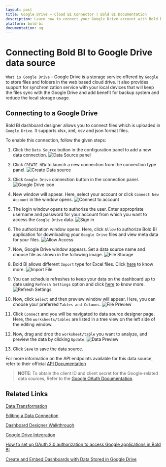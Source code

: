 ```yaml
---
layout: post
title: Google Drive – Cloud BI Connector | Bold BI Documentation
description: Learn how to connect your Google Drive account with Bold BI Cloud, read CSV, JSON, XML and XLSX files and create data source for widget configuration.
platform: bold-bi
documentation: ug
---
```

   
# Connecting Bold BI to Google Drive data source
`What is Google Drive` - Google Drive is a storage service offered by `Google` to store files and folders in the web based cloud drive. It also provides support for synchronization service with your local devices that will keep the files sync with the Google Drive and add benefit for backup system and reduce the local storage usage. 

## Connecting to a Google Drive
Bold BI dashboard designer allows you to connect files which is uploaded in `Google Drive`. It supports xlsx, xml, csv and json format files.
  
To enable this connection, follow the given steps:

1. Click the `Data Source` button in the configuration panel to add a new data connection.
![Data Source panel](/static/assets/working-with-datasource/data-connectors/images/GoogleDrive/datasource.png)
   
2. Click `CREATE NEW` to launch a new connection from the connection type panel. 
![Create Data source](/static/assets/working-with-datasource/data-connectors/images/GoogleDrive/createdatasource.png)

3. Click `Google Drive` connection button in the connection panel. 
![Google Drive icon](/static/assets/working-with-datasource/data-connectors/images/GoogleDrive/driveicon.png)

4. New window will appear. Here, select your account or click `Connect New Account` in the window opens.
![Connect to account](/static/assets/working-with-datasource/data-connectors/images/GoogleDrive/createaccount_googledrive.png)
   
5. The login window opens to authorize the user. Enter appropriate username and password for your account from which you want to access the `Google Drive` data.
![Sign in](/static/assets/working-with-datasource/data-connectors/images/GoogleDrive/sign_in.png)

6. The authorization window opens. Here, click `Allow` to authorize Bold BI application for downloading your `Google Drive` files and view meta data for your files.
![Allow Access](/static/assets/working-with-datasource/data-connectors/images/GoogleDrive/allow_access.png)

7. Now, Google Drive window appears. Set a data source name and choose file as shown in the following image.
![File Storage](/static/assets/working-with-datasource/data-connectors/images/GoogleDrive/file_storage.png)

8. Bold BI allows different `Import` type for Excel files. Click [here](/working-with-data-sources/data-connectors/excel/#importing-data) to know more.
![Import File](/static/assets/working-with-datasource/data-connectors/images/GoogleDrive/import.png)

9. You can schedule refreshes to keep your data on the dashboard up to date using `Refresh Settings` option and click [here](/working-with-data-sources/data-connectors/excel/#refreshing-cloud-excel-data-source) to know more.
![Refresh Settings](/static/assets/working-with-datasource/data-connectors/images/GoogleDrive/refresh_settings.png)

10. Now, click `Select` and then preview window will appear. Here, you can choose your preferred `Tables and Columns`.
![File Preview](/static/assets/working-with-datasource/data-connectors/images/GoogleDrive/file_preview.png)

11. Click `Connect` and you will be navigated to data source designer page. Here, the `worksheets/tables` are listed in a tree view on the left side of the editing window.

12. Now, drag and drop the `worksheet/table` you want to analyze, and preview the data by clicking `Update`.
![Data Preview](/static/assets/working-with-datasource/data-connectors/images/GoogleDrive/data_preview.png)

13. Click `Save` to save the data source.

For more information on the API endpoints available for this data source, refer to their official [API Documentation](https://developers.google.com/identity/protocols/OAuth2)

>**NOTE**: To obtain the client ID and client secret for the Google-related data sources, Refer to the [Google OAuth Documentation](/working-with-data-sources/data-connectors/gmail/#how-to-obtain-the-google-client-id-and-client-secret). 


## Related Links
[Data Transformation](/working-with-data-sources/data-modeling/joining-table/)

[Editing a Data Connection](/working-with-data-sources/editing-a-data-connection/)   

[Dashboard Designer Walkthrough](/getting-started/creating-dashboard/)

[Google Drive Integration](https://www.boldbi.com/integrations/google-drive?utm_source=syncfusion&utm_medium=documentation&utm_campaign=boldbigoolgledriveintegration)

[How to set up OAuth 2.0 authorization to access Google applications in Bold BI](https://www.boldbi.com/kb/security/how-to-set-up-oauth2-authorization-to-access-google-applications)

[Create and Embed Dashboards with Data Stored in Google Drive](https://www.boldbi.com/blog/create-and-embed-dashboard-with-google-drive-data)




  
  












  
































